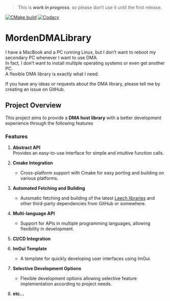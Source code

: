  > This is ***work in progress***, so please don’t use it until the first release.  

[![CMake build](https://github.com/william6849/MordenDMALibrary/actions/workflows/cmake.yml/badge.svg?branch=main)](https://github.com/william6849/MordenDMALibrary/actions/workflows/cmake.yml)   [![Codacy](https://app.codacy.com/project/badge/Grade/f1e64783d87e4404b248f8cf20b6073a)](https://app.codacy.com/gh/william6849/MordenDMALibrary/dashboard?utm_source=gh&utm_medium=referral&utm_content=&utm_campaign=Badge_grade)

# MordenDMALibrary
I have a MacBook and a PC running Linux, but I don’t want to reboot my secondary PC whenever I want to use DMA.  
In fact, I don’t want to install multiple operating systems or even get another PC.  
A flexible DMA library is exactly what I need.

If you have any ideas or requests about the DMA library, please tell me by creating an issue on GitHub.  


## Project Overview

This project aims to provide a **DMA host library** with a better development experience through the following features

### Features

1. **Abstract API**  
   Provides an easy-to-use interface for simple and intuitive function calls.

2. **Cmake Integration**  
   - Cross-platform support with Cmake for easy porting and building on various platforms.

3. **Automated Fetching and Building**  
   - Automatic fetching and building of the latest [Leech libraries](https://github.com/ufrisk) and other third-party dependencies from GitHub or somewhere.

4. **Multi-language API**  
   - Support for APIs in multiple programming languages, allowing flexibility in development.

5. **CI/CD Integration**  

6. **ImGui Template**  
   - A template for quickly developing user interfaces using ImGui.

7. **Selective Development Options**  
   - Flexible development options allowing selective feature implementation according to project needs.

8. **etc...**  
